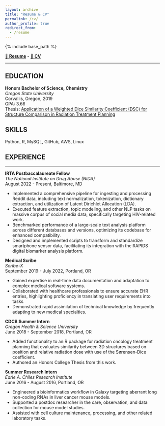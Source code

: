 ```yaml
---
layout: archive
title: "Resume & CV"
permalink: /cv/
author_profile: true
redirect_from:
  - /resume
---
```


{% include base_path %}

[📄 **Resume**](http://zacharyfried.github.io/files/resume_oct_23.pdf) - [📘 **CV**](http://zacharyfried.github.io/files/cv_oct_23.pdf)

---


## EDUCATION

**Honors Bachelor of Science, Chemistry**  
_Oregon State University_  
Corvallis, Oregon, 2019  
GPA: 3.66  
Thesis: [Application of a Weighted Dice Similarity Coefficient (DSC) for Structure Comparison in Radiation Treatment Planning](https://ir.library.oregonstate.edu/concern/honors_college_theses/zg64ts531)

## SKILLS

Python, R, MySQL, GitHub, AWS, Linux

## EXPERIENCE

---

**IRTA Postbaccalaureate Fellow**  
_The National Institute on Drug Abuse (NIDA)_  
August 2022 - Present, Baltimore, MD
- Implemented a comprehensive pipeline for ingesting and processing Reddit data, including text normalization, tokenization, dictionary extraction, and utilization of Latent Dirichlet Allocation (LDA).
- Executed feature extraction, topic modeling, and other NLP tasks on massive corpus of social media data, specifically targeting HIV-related work.
- Benchmarked performance of a large-scale text analysis platform across different databases and versions, optimizing its codebase for enhanced compatibility.
- Designed and implemented scripts to transform and standardize smartphone sensor data, facilitating its integration with the RAPIDS digital biomarker analysis platform.

**Medical Scribe**  
_Scribe-X_  
September 2019 - July 2022, Portland, OR
- Gained expertise in real-time data documentation and adaptation to complex medical software systems.
- Collaborated with healthcare professionals to ensure accurate EHR entries, highlighting proficiency in translating user requirements into tasks.
- Demonstrated rapid assimilation of technical knowledge by frequently adapting to new medical specialties.

**CDCB Summer Intern**  
_Oregon Health & Science University_  
June 2018 - September 2018, Portland, OR
- Added functionality to an R package for radiation oncology treatment planning that evaluates similarity between 3D structures based on position and relative radiation dose with use of the Sørensen-Dice coefficient.
- Authored an Honors College Thesis from this work.

**Summer Research Intern**  
_Earle A. Chiles Research Institute_  
June 2016 - August 2016, Portland, OR
- Engineered a bioinformatics workflow in Galaxy targeting aberrant long non-coding RNAs in liver cancer mouse models.
- Supported a postdoc researcher in the care, observation, and data collection for mouse model studies.
- Assisted with cell culture maintenance, processing, and other related laboratory tasks.


